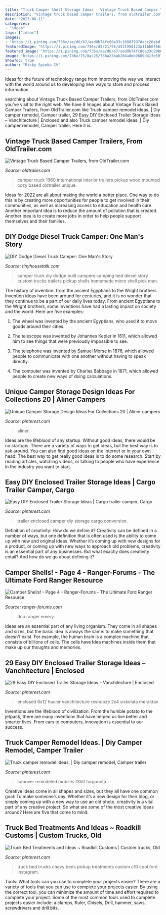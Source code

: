 ```yaml
---
title: "Truck Camper Shell Storage Ideas - Vintage Truck Based Camper Trailers, From Oldtrailer.com"
description: "Vintage truck based camper trailers, from oldtrailer.com"
date: "2023-08-11"
categories:
- "ideas"
tags: ["ideas"]
images:
- "https://i.pinimg.com/736x/ae/d0/b7/aed0b74fc80a33c20887997dacc26abd.jpg"
featuredImage: "https://i.pinimg.com/736x/d5/21/95/d52195d123a11bb0f66429865b0f57f5.jpg"
featured_image: "https://i.pinimg.com/736x/ae/d0/b7/aed0b74fc80a33c20887997dacc26abd.jpg"
image: "https://i.pinimg.com/736x/75/8a/25/758a25bab204a0eb9609d41fe5975a36.jpg"
ShowToc: true
author: "Ricky Spinka IV"
---
```



Ideas for the future of technology range from improving the way we interact with the world around us to developing new ways to store and process information.

	

		
searching about Vintage Truck Based Camper Trailers, from OldTrailer.com you've visit to the right web. We have 8 Images about Vintage Truck Based Camper Trailers, from OldTrailer.com like Truck camper remodel ideas. | Diy camper remodel, Camper trailer, 29 Easy DIY Enclosed Trailer Storage Ideas – Vanchitecture | Enclosed and also Truck camper remodel ideas. | Diy camper remodel, Camper trailer. Here it is:
		
    
## Vintage Truck Based Camper Trailers, From OldTrailer.com

<img loading=lazy src="http://oldtrailer.com/Images/1960-international-house-car903.jpg" onerror="this.onerror=null;this.src='https://tse4.mm.bing.net/th?id=OIP.oCRtmrLrGGAMyghLRvUUrgHaE7&amp;pid=15.1';" alt="Vintage Truck Based Camper Trailers, from OldTrailer.com">

_Source: oldtrailer.com_

>camper truck 1960 international interior trailers pickup wood mounted cozy based oldtrailer unique. 

	

ideas for 2022 are all about making the world a better place. One way to do this is by creating more opportunities for people to get involved in their communities, as well as increasing access to education and health care. Another important idea is to reduce the amount of pollution that is created. Another idea is to create more jobs in order to help people support themselves and their families.

    
## DIY Dodge Diesel Truck Camper: One Man&#039;s Story

<img loading=lazy src="http://tinyhousetalk.com/wp-content/uploads/Truck-Camper-Story-002.jpg" onerror="this.onerror=null;this.src='https://tse2.mm.bing.net/th?id=OIP.6w6exmyaNWpoKpbA6tO_iAHaLL&amp;pid=15.1';" alt="DIY Dodge Diesel Truck Camper: One Man&#039;s Story">

_Source: tinyhousetalk.com_

>camper truck diy dodge built campers camping bed diesel story custom trucks trailers pickup shells homemade micro shell pick man. 

	

The history of invention: from the ancient Egyptians to the Wright brothers
Invention ideas have been around for centuries, and it is no wonder that they continue to be a part of our daily lives today. From ancient Egyptians to the Wright brothers, some inventions have had a lasting impact on society and the world. Here are five examples:
1) The wheel was invented by the ancient Egyptians, who used it to move goods around their cities.

2) The telescope was invented by Johannes Kepler in 1611, which allowed him to see things that were previously impossible to see.

3) The telephone was invented by Samuel Morse in 1876, which allowed people to communicate with one another without having to speak directly.

4) The computer was invented by Charles Babbage in 1871, which allowed people to create new ways of doing calculations.

    
## Unique Camper Storage Design Ideas For Collections 20 | Aliner Campers

<img loading=lazy src="https://i.pinimg.com/736x/ae/d0/b7/aed0b74fc80a33c20887997dacc26abd.jpg" onerror="this.onerror=null;this.src='https://tse2.mm.bing.net/th?id=OIP.YwIFPNW9F3mH9Vgw4yOGoAHaJ3&amp;pid=15.1';" alt="Unique Camper Storage Design Ideas For Collections 20 | Aliner campers">

_Source: pinterest.com_

>aliner. 

	

Ideas are the lifeblood of any startup. Without good ideas, there would be no startups. There are a variety of ways to get ideas, but the best way is to ask around. You can also find good ideas on the internet or in your own head. The best way to get really good ideas is to do some research. Start by reading articles, watching videos, or talking to people who have experience in the industry you want to start.

    
## Easy DIY Enclosed Trailer Storage Ideas | Cargo Trailer Camper, Cargo

<img loading=lazy src="https://i.pinimg.com/736x/e7/ba/eb/e7baeb9efbf807efd6ad602bb3cddb26.jpg" onerror="this.onerror=null;this.src='https://tse1.mm.bing.net/th?id=OIP.28oJT0f9xuszgZNPRlNoEgHaJ3&amp;pid=15.1';" alt="Easy DIY Enclosed Trailer Storage Ideas | Cargo trailer camper, Cargo">

_Source: pinterest.com_

>trailer enclosed camper diy storage cargo conversion. 

	

Definition of creativity: How do we define it?
Creativity can be defined in a number of ways, but one definition that is often used is the ability to come up with new and original ideas. Whether it’s coming up with new designs for a product, or coming up with new ways to approach old problems, creativity is an essential part of any businesses. But what exactly does creativity entail? And how do we go about defining it?

    
## Camper Shells! - Page 4 - Ranger-Forums - The Ultimate Ford Ranger Resource

<img loading=lazy src="https://cimg7.ibsrv.net/gimg/www.ranger-forums.com-vbulletin/750x562/phpngo9m9_1715c281e67bb8a1ea36bf6f3aa18ef5c55fee4d.jpg" onerror="this.onerror=null;this.src='https://tse4.mm.bing.net/th?id=OIP.Qt-_b2C2pBZFLX1L0ZJ1gAHaFj&amp;pid=15.1';" alt="Camper Shells! - Page 4 - Ranger-Forums - The Ultimate Ford Ranger Resource">

_Source: ranger-forums.com_

>dcu ranger emery. 

	

Ideas are an essential part of any living organism. They come in all shapes and sizes, but the basic idea is always the same: to make something that doesn't exist. For example, the human brain is a complex machine that consists of billions of cells. The cells have Idea machines inside them that make up our thoughts and memories.

    
## 29 Easy DIY Enclosed Trailer Storage Ideas – Vanchitecture | Enclosed

<img loading=lazy src="https://i.pinimg.com/736x/d5/21/95/d52195d123a11bb0f66429865b0f57f5.jpg" onerror="this.onerror=null;this.src='https://tse4.mm.bing.net/th?id=OIP.EhQszeTDS3hAShitrrp0dAHaJ5&amp;pid=15.1';" alt="29 Easy DIY Enclosed Trailer Storage Ideas – Vanchitecture | Enclosed">

_Source: pinterest.com_

>enclosed 6x12 hauler vanchitecture resnooze 2x4 siskolata meraktan. 

	

Inventions are the lifeblood of civilization. From the humble potato to the jetpack, there are many inventions that have helped us live better and smarter lives. From cars to computers, innovation is essential to our success.

    
## Truck Camper Remodel Ideas. | Diy Camper Remodel, Camper Trailer

<img loading=lazy src="https://i.pinimg.com/736x/a3/69/04/a36904397509885f85a94781291be4ba.jpg" onerror="this.onerror=null;this.src='https://tse4.mm.bing.net/th?id=OIP.KLu8M64cVzRRNM0i68aPzgHaJ3&amp;pid=15.1';" alt="Truck camper remodel ideas. | Diy camper remodel, Camper trailer">

_Source: pinterest.com_

>cabover remodeled mobiles f350 furgoneta. 

	

Creative ideas come in all shapes and sizes, but they all have one common goal: To make someone’s day. Whether it’s a new design for their blog, or simply coming up with a new way to use an old photo, creativity is a vital part of any creative project. So what are some of the most creative ideas around? Here are five that come to mind.

    
## Truck Bed Treatments And Ideas ~ Roadkill Customs | Custom Trucks, Old

<img loading=lazy src="https://i.pinimg.com/736x/75/8a/25/758a25bab204a0eb9609d41fe5975a36.jpg" onerror="this.onerror=null;this.src='https://tse4.mm.bing.net/th?id=OIP._NpUna83y-kI9vBEgcMETgHaHa&amp;pid=15.1';" alt="Truck Bed Treatments and Ideas ~ Roadkill Customs | Custom trucks, Old">

_Source: pinterest.com_

>truck bed trucks chevy beds pickup treatments custom c10 cool ford instagram. 

	

Tools: What tools can you use to complete your projects easier?
There are a variety of tools that you can use to complete your projects easier. By using the correct tool, you can minimize the amount of time and effort required to complete your project. Some of the most common tools used to complete projects easier include: a clamps, Ruler, Chisels, Drill, hammer, saws, screwdrivers and drill bits.

